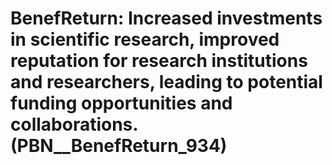 # BenefReturn: __Increased investments in scientific research, improved reputation for research institutions and researchers, leading to potential funding opportunities and collaborations.__ (PBN__BenefReturn_934)

